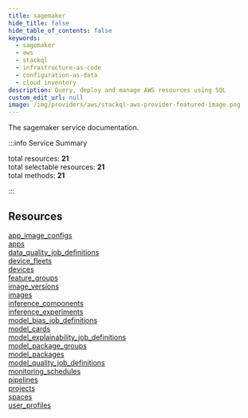 ```yaml
---
title: sagemaker
hide_title: false
hide_table_of_contents: false
keywords:
  - sagemaker
  - aws
  - stackql
  - infrastructure-as-code
  - configuration-as-data
  - cloud inventory
description: Query, deploy and manage AWS resources using SQL
custom_edit_url: null
image: /img/providers/aws/stackql-aws-provider-featured-image.png
---
```


The sagemaker service documentation.

:::info Service Summary

<div class="row">
<div class="providerDocColumn">
<span>total resources:&nbsp;<b>21</b></span><br />
<span>total selectable resources:&nbsp;<b>21</b></span><br />
<span>total methods:&nbsp;<b>21</b></span><br />
</div>
</div>

:::

## Resources
<div class="row">
<div class="providerDocColumn">
<a href="/providers/aws/sagemaker/app_image_configs/">app_image_configs</a><br />
<a href="/providers/aws/sagemaker/apps/">apps</a><br />
<a href="/providers/aws/sagemaker/data_quality_job_definitions/">data_quality_job_definitions</a><br />
<a href="/providers/aws/sagemaker/device_fleets/">device_fleets</a><br />
<a href="/providers/aws/sagemaker/devices/">devices</a><br />
<a href="/providers/aws/sagemaker/feature_groups/">feature_groups</a><br />
<a href="/providers/aws/sagemaker/image_versions/">image_versions</a><br />
<a href="/providers/aws/sagemaker/images/">images</a><br />
<a href="/providers/aws/sagemaker/inference_components/">inference_components</a><br />
<a href="/providers/aws/sagemaker/inference_experiments/">inference_experiments</a><br />
<a href="/providers/aws/sagemaker/model_bias_job_definitions/">model_bias_job_definitions</a>
</div>
<div class="providerDocColumn">
<a href="/providers/aws/sagemaker/model_cards/">model_cards</a><br />
<a href="/providers/aws/sagemaker/model_explainability_job_definitions/">model_explainability_job_definitions</a><br />
<a href="/providers/aws/sagemaker/model_package_groups/">model_package_groups</a><br />
<a href="/providers/aws/sagemaker/model_packages/">model_packages</a><br />
<a href="/providers/aws/sagemaker/model_quality_job_definitions/">model_quality_job_definitions</a><br />
<a href="/providers/aws/sagemaker/monitoring_schedules/">monitoring_schedules</a><br />
<a href="/providers/aws/sagemaker/pipelines/">pipelines</a><br />
<a href="/providers/aws/sagemaker/projects/">projects</a><br />
<a href="/providers/aws/sagemaker/spaces/">spaces</a><br />
<a href="/providers/aws/sagemaker/user_profiles/">user_profiles</a>
</div>
</div>